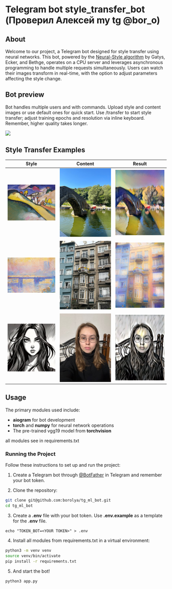 # Telegram bot style_transfer_bot (Проверил Алексей my tg @bor_o)
## About

Welcome to our project, a Telegram bot designed for style transfer using neural networks. This bot, powered by the [Neural-Style algorithm](https://arxiv.org/abs/1508.06576 'link to article') by Gatys, Ecker, and Bethge, operates on a CPU server and leverages asynchronous programming to handle multiple requests simultaneously. Users can watch their images transform in real-time, with the option to adjust parameters affecting the style change. 

## Bot preview 

Bot handles multiple users and with commands. 
Upload style and content images or use default ones for quick start.
Use /transfer to start style transfer; adjust training epochs and resolution via inline keyboard.
Remember, higher quality takes longer.

<img src="sources/bot.gif" width="400"/>

## Style Transfer Examples

| Style | Content | Result |
|-------|---------|--------|
| <img src="sources/style0.jpg" alt="drawing" width="300"/> | <img src="sources/content0.jpg" alt="drawing" width="300"/> | <img src="sources/result0.jpg" alt="drawing" width="300"/> |
|   |   |
| <img src="sources/style1.jpg" alt="drawing" width="300"/> | <img src="sources/content1.jpg" alt="drawing" width="300"/> | <img src="sources/result1.jpg" alt="drawing" width="300"/> |
|   |   |
| <img src="sources/style2.jpg" alt="drawing" width="300"/> | <img src="sources/content2.jpg" alt="drawing" width="300"/> | <img src="sources/result2.jpg" alt="drawing" width="300"/> |


## Usage

The primary modules used include:

* **aiogram** for bot development
* **torch** and **numpy** for neural network operations
* The pre-trained vgg19 model from **torchvision**

all modules see in requirements.txt

### Running the Project

Follow these instructions to set up and run the project:

1. Create a Telegram bot through [@BotFather](https://t.me/BotFather 'link to telegram') in Telegram and remember your bot token.

2. Clone the repository:
```bash
git clone git@github.com:borolya/tg_ml_bot.git
cd tg_ml_bot
```

3. Create a **.env** file with your bot token. Use **.env.example** as a template for the **.env** file.
```
echo "TOKEN_BOT=<YOUR TOKEN>" > .env
```

4. Install all modules from requirements.txt in a virtual environment:
```bash
python3 -m venv venv
source venv/bin/activate
pip install -r requirements.txt
```

5. And start the bot!
```bash
python3 app.py
```
## 


